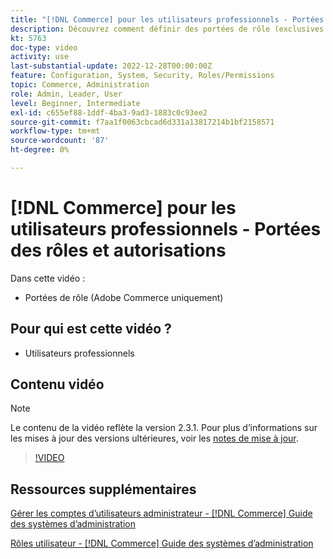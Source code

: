 ```yaml
---
title: "[!DNL Commerce] pour les utilisateurs professionnels - Portées des rôles et autorisations"
description: Découvrez comment définir des portées de rôle (exclusives à Adobe Commerce) et les autorisations associées par site ou magasin.
kt: 5763
doc-type: video
activity: use
last-substantial-update: 2022-12-28T00:00:00Z
feature: Configuration, System, Security, Roles/Permissions
topic: Commerce, Administration
role: Admin, Leader, User
level: Beginner, Intermediate
exl-id: c655ef88-1ddf-4ba3-9ad3-1883c0c93ee2
source-git-commit: f7aa1f0063cbcad6d331a13817214b1bf2158571
workflow-type: tm+mt
source-wordcount: '87'
ht-degree: 0%

---
```


# [!DNL Commerce] pour les utilisateurs professionnels - Portées des rôles et autorisations

Dans cette vidéo :

- Portées de rôle (Adobe Commerce uniquement)

## Pour qui est cette vidéo ?

- Utilisateurs professionnels

## Contenu vidéo

>[!NOTE]
>
>Le contenu de la vidéo reflète la version 2.3.1. Pour plus d’informations sur les mises à jour des versions ultérieures, voir les [notes de mise à jour](https://experienceleague.adobe.com/docs/commerce-operations/release/notes/overview.html?lang=fr).

>[!VIDEO](https://video.tv.adobe.com/v/35948?quality=12&learn=on)

## Ressources supplémentaires

[Gérer les comptes d’utilisateurs administrateur - [!DNL Commerce] Guide des systèmes d’administration](https://experienceleague.adobe.com/docs/commerce-admin/systems/user-accounts/permissions-users-all.html?lang=fr)

[Rôles utilisateur - [!DNL Commerce] Guide des systèmes d’administration](https://experienceleague.adobe.com/docs/commerce-admin/systems/user-accounts/permissions-user-roles.html?lang=fr)
